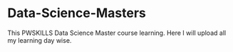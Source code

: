 # Data-Science-Masters
This PWSKILLS Data Science Master course learning. Here I will upload all my learning day wise.
